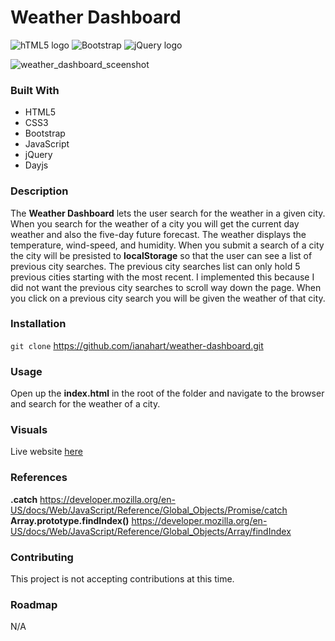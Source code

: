 # Weather Dashboard

![hTML5 logo](https://camo.githubusercontent.com/830abe9a9f6a6b6d33bca330c069362c88809342ebb9772c1a36a13484a12b46/68747470733a2f2f696d672e736869656c64732e696f2f7374617469632f76313f7374796c653d666f722d7468652d6261646765266d6573736167653d48544d4c3526636f6c6f723d453334463236266c6f676f3d48544d4c35266c6f676f436f6c6f723d464646464646266c6162656c3d)
![Bootstrap](https://camo.githubusercontent.com/d05ff2d97c0f0ce802dd6f4ad93790623f66b4d503a2be97c9222c920b34314c/68747470733a2f2f696d672e736869656c64732e696f2f7374617469632f76313f7374796c653d666f722d7468652d6261646765266d6573736167653d426f6f74737472617026636f6c6f723d373935324233266c6f676f3d426f6f747374726170266c6f676f436f6c6f723d464646464646266c6162656c3d)
![jQuery logo](https://camo.githubusercontent.com/6e36af4e3cce1195ac21daf9bd921c809682ada6394a9f61a8b656991c1d6519/68747470733a2f2f696d672e736869656c64732e696f2f7374617469632f76313f7374796c653d666f722d7468652d6261646765266d6573736167653d6a517565727926636f6c6f723d303736394144266c6f676f3d6a5175657279266c6f676f436f6c6f723d464646464646266c6162656c3d)

![weather_dashboard_sceenshot](https://github.com/ianahart/weather-dashboard/assets/29121238/e2fb7b7a-9734-4333-8083-a84ed57f8cd4)

### Built With

- HTML5
- CSS3
- Bootstrap
- JavaScript
- jQuery
- Dayjs

### Description

The **Weather Dashboard** lets the user search for the weather in a given city. When you search for the weather of a city you will get the current day weather and also the five-day future forecast. The weather displays the temperature, wind-speed, and humidity. When you submit a search of a city the city will be presisted to **localStorage** so that the user can see a list of previous city searches. The previous city searches list can only hold 5 previous cities starting with the most recent. I implemented this because I did not want the previous city searches to scroll way down the page. When you click on a previous city search you will be given the weather of that city.

### Installation

`git clone` https://github.com/ianahart/weather-dashboard.git

### Usage

Open up the **index.html** in the root of the folder
and navigate to the browser and search for the weather of a city.

### Visuals

Live website [here](https://ianahart.github.io/weather-dashboard/)

### References

**.catch** https://developer.mozilla.org/en-US/docs/Web/JavaScript/Reference/Global_Objects/Promise/catch
**Array.prototype.findIndex()** https://developer.mozilla.org/en-US/docs/Web/JavaScript/Reference/Global_Objects/Array/findIndex

### Contributing

This project is not accepting contributions at this time.

### Roadmap

N/A
